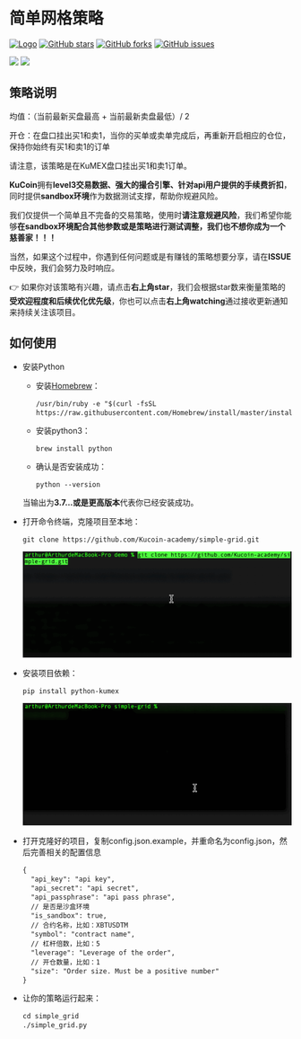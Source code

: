 # 简单网格策略

[![Logo](https://img.shields.io/badge/KuCoin-KuMex-yellowgreen?style=flat-square)](https://github.com/Kucoin-academy/Guide)
[![GitHub stars](https://img.shields.io/github/stars/Kucoin-academy/simple-grid.svg?label=Stars&style=flat-square)](https://github.com/Kucoin-academy/simple-grid)
[![GitHub forks](https://img.shields.io/github/forks/Kucoin-academy/simple-grid.svg?label=Fork&style=flat-square)](https://github.com/Kucoin-academy/simple-grid)
[![GitHub issues](https://img.shields.io/github/issues/Kucoin-academy/simple-grid.svg?label=Issue&style=flat-square)](https://github.com/Kucoin-academy/simple-grid/issues)

[![](https://img.shields.io/badge/lang-English-informational.svg?longCache=true&style=flat-square)](README.md)
[![](https://img.shields.io/badge/lang-Chinese-red.svg?longCache=true&style=flat-square)](README_CN.md)

## 策略说明

均值：（当前最新买盘最高 + 当前最新卖盘最低）/ 2

开仓：在盘口挂出买1和卖1，当你的买单或卖单完成后，再重新开启相应的仓位，保持你始终有买1和卖1的订单

请注意，该策略是在KuMEX盘口挂出买1和卖1订单。  

**KuCoin**拥有**level3交易数据、强大的撮合引擎、针对api用户提供的手续费折扣**，同时提供**sandbox环境**作为数据测试支撑，帮助你规避风险。

我们仅提供一个简单且不完备的交易策略，使用时**请注意规避风险**，我们希望你能够**在sandbox环境配合其他参数或是策略进行测试调整，我们也不想你成为一个慈善家！！！**

当然，如果这个过程中，你遇到任何问题或是有赚钱的策略想要分享，请在**ISSUE**中反映，我们会努力及时响应。

:point_right: 如果你对该策略有兴趣，请点击**右上角star**，我们会根据star数来衡量策略的**受欢迎程度和后续优化优先级**，你也可以点击**右上角watching**通过接收更新通知来持续关注该项目。

## 如何使用

* 安装Python

  * 安装[Homebrew](http://brew.sh/)：
  
    ```shell
    /usr/bin/ruby -e "$(curl -fsSL https://raw.githubusercontent.com/Homebrew/install/master/install)"
    ```
  
  * 安装python3：
  
    ```shell
    brew install python
    ```
  
  * 确认是否安装成功：
  
    ```shell
    python --version
    ```
  
  当输出为**3.7...或是更高版本**代表你已经安装成功。
  
* 打开命令终端，克隆项目至本地：

  ```shell
  git clone https://github.com/Kucoin-academy/simple-grid.git
  ```

  ![git_clone](./img/git_clone.gif)

* 安装项目依赖：

  ```shell script
  pip install python-kumex
  ```

  ![pip_install](./img/pip_install.gif)
* 打开克隆好的项目，复制config.json.example，并重命名为config.json，然后完善相关的配置信息

  ```
  {
    "api_key": "api key",
    "api_secret": "api secret",
    "api_passphrase": "api pass phrase",
    // 是否是沙盒环境  
    "is_sandbox": true,
    // 合约名称，比如：XBTUSDTM 
    "symbol": "contract name",
    // 杠杆倍数，比如：5
    "leverage": "Leverage of the order",
    // 开仓数量，比如：1
    "size": "Order size. Must be a positive number"
  }
  ```

* 让你的策略运行起来：

  ```shell
  cd simple_grid
  ./simple_grid.py
  ```

